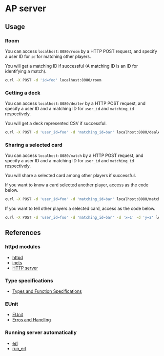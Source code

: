 # AP server

## Usage

### Room

You can access `localhost:8080/room` by a HTTP POST request,
and specify a user ID for `id` for matching other players.

You will get a matching ID if successful (A matching ID is an ID for identifying a match).

~~~bash
curl -X POST -d 'id=foo' localhost:8080/room
~~~

### Getting a deck

You can access `localhost:8080/dealer` by a HTTP POST request,
and specify a user ID and a matching ID for `user_id` and `matching_id` respectively.

You will get a deck represented CSV if successful.

~~~bash
curl -X POST -d 'user_id=foo' -d 'matching_id=bar' localhost:8080/dealer
~~~

### Sharing a selected card

You can access `localhost:8080/match` by a HTTP POST request,
and specify a user ID and a matching ID for `user_id` and `matching_id` respectively.

You will share a selected card among other players if successful.

If you want to know a card selected another player, access as the code below.

~~~bash
curl -X POST -d 'user_id=foo' -d 'matching_id=bar' localhost:8080/match
~~~

If you want to tell other players a selected card, access as the code below.

~~~bash
curl -X POST -d 'user_id=foo' -d 'matching_id=bar' -d 'x=1' -d 'y=2' localhost:8080/match
~~~

## References

### httpd modules

- [httpd](http://erlang.org/doc/man/httpd.html)
- [inets](http://erlang.org/doc/man/inets.html)
- [HTTP server](http://erlang.org/doc/apps/inets/http_server.html)

### Type specifications

- [Types and Function Specifications](https://erlang.org/doc/reference_manual/typespec.html)

### EUnit

- [EUnit](http://erlang.org/doc/apps/eunit/chapter.html)
- [Erros and Handling](https://erlang.org/doc/reference_manual/errors.html)

### Running server automatically

- [erl](http://erlang.org/doc/man/erl.html)
- [run_erl](https://erlang.org/doc/man/run_erl.html)
